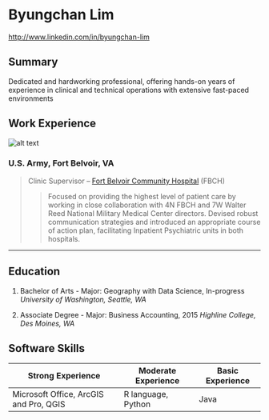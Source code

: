 # Byungchan Lim
http://www.linkedin.com/in/byungchan-lim
## Summary

Dedicated and hardworking professional, offering hands-on years of experience in clinical and technical operations with extensive fast-paced environments
## Work Experience
![alt text](https://upload.wikimedia.org/wikipedia/commons/thumb/2/24/Mark_of_the_United_States_Army.svg/330px-Mark_of_the_United_States_Army.svg.png "Service mark of the US Army")
### U.S. Army, Fort Belvoir, VA
>Clinic Supervisor – [Fort Belvoir Community Hospital](https://www.facebook.com/belvoirhospital/) (FBCH)
>>Focused on providing the highest level of patient care by working in close collaboration with 4N FBCH and 7W Walter Reed National Military Medical Center directors. Devised robust communication strategies and introduced an appropriate course of action plan, facilitating Inpatient Psychiatric units in both hospitals.

___

## Education
1. Bachelor of Arts - Major: Geography with Data Science, In-progress        *University of Washington, Seattle, WA*

2. Associate Degree - Major: Business Accounting, 2015                       *Highline College, Des Moines, WA*

## Software Skills
|Strong Experience|Moderate Experience|Basic Experience|
|---|---|---|
|Microsoft Office, ArcGIS and Pro, QGIS|R language, Python|Java|
